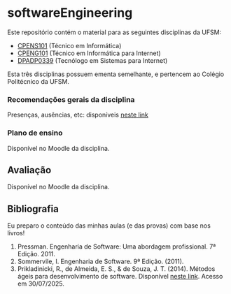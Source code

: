 # softwareEngineering

Este repositório contém o material para as seguintes disciplinas da UFSM:

* [CPENS101](https://www.ufsm.br/ementario/disciplinas/CPENS101) (Técnico em Informática)
* [CPENG101](https://www.ufsm.br/ementario/disciplinas/CPENG101) (Técnico em Informática para Internet)
* [DPADP0339](https://www.ufsm.br/ementario/disciplinas/DPADP0339) (Tecnólogo em Sistemas para Internet)

Esta três disciplinas possuem ementa semelhante, e pertencem ao Colégio Politécnico da UFSM.

### Recomendações gerais da disciplina

Presenças, ausências, etc: disponíveis 
[neste link](https://docs.google.com/presentation/d/1bHykClUIJPrOoPREE4c37xTbvhiOyc1jgmfkjM9PfQE/edit?usp=sharing)

### Plano de ensino

Disponível no Moodle da disciplina.

## Avaliação

Disponível no Moodle da disciplina.

## Bibliografia

Eu preparo o conteúdo das minhas aulas (e das provas) com base nos livros!

1. Pressman. Engenharia de Software: Uma abordagem profissional. 7ª Edição. 2011.
2. Sommervile, I. Engenharia de Software. 9ª Edição. (2011).
3. Prikladinicki, R., de Almeida, E. S., & de Souza, J. T. (2014). Métodos ágeis para desenvolvimento de software. Disponível [neste link](https://integrada.minhabiblioteca.com.br/reader/books/9788582602089). Acesso em 30/07/2025.
